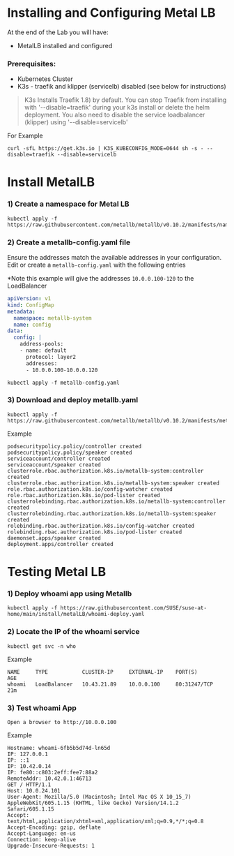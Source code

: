 # Installing and Configuring Metal LB

At the end of the Lab you will have:
* MetalLB installed and configured 

### Prerequisites:

- Kubernetes Cluster
- K3s - traefik and klipper (servicelb) disabled (see below for instructions)


> K3s Installs Traefik 1.8) by default.  You can stop Traefik from installing with '--disable=traefik' during your k3s install or delete the helm deployment. You also need to disable the service loadbalancer (klipper) using '--disable=servicelb'
  
  For Example 
```
curl -sfL https://get.k3s.io | K3S_KUBECONFIG_MODE=0644 sh -s - --disable=traefik --disable=servicelb
```

# Install MetalLB     


### 1) Create a namespace for Metal LB
```console
kubectl apply -f https://raw.githubusercontent.com/metallb/metallb/v0.10.2/manifests/namespace.yaml
```

### 2) Create a metallb-config.yaml file
Ensure the addresses match the available addresses in your configuration.
Edit or create a `metallb-config.yaml` with the following entries

*Note this example will give the addresses `10.0.0.100-120` to the LoadBalancer

```yaml
apiVersion: v1
kind: ConfigMap
metadata:
  namespace: metallb-system
  name: config
data:
  config: |
    address-pools:
    - name: default
      protocol: layer2
      addresses:
      - 10.0.0.100-10.0.0.120
```

```
kubectl apply -f metallb-config.yaml
```
### 3) Download and deploy metallb.yaml 

```
kubectl apply -f https://raw.githubusercontent.com/metallb/metallb/v0.10.2/manifests/metallb.yaml
```
Example
```
podsecuritypolicy.policy/controller created
podsecuritypolicy.policy/speaker created
serviceaccount/controller created
serviceaccount/speaker created
clusterrole.rbac.authorization.k8s.io/metallb-system:controller created
clusterrole.rbac.authorization.k8s.io/metallb-system:speaker created
role.rbac.authorization.k8s.io/config-watcher created
role.rbac.authorization.k8s.io/pod-lister created
clusterrolebinding.rbac.authorization.k8s.io/metallb-system:controller created
clusterrolebinding.rbac.authorization.k8s.io/metallb-system:speaker created
rolebinding.rbac.authorization.k8s.io/config-watcher created
rolebinding.rbac.authorization.k8s.io/pod-lister created
daemonset.apps/speaker created
deployment.apps/controller created
```

# Testing Metal LB

### 1) Deploy whoami app using Metallb
```console
kubectl apply -f https://raw.githubusercontent.com/SUSE/suse-at-home/main/install/metalLB/whoami-deploy.yaml
```

### 2) Locate the IP of the whoami service

```console
kubectl get svc -n who
```

Example
```
NAME     TYPE           CLUSTER-IP     EXTERNAL-IP    PORT(S)        AGE
whoami   LoadBalancer   10.43.21.89    10.0.0.100     80:31247/TCP   21m
```

### 3) Test whoami App

```
Open a browser to http://10.0.0.100
```

Example
```
Hostname: whoami-6fb5b5d74d-ln65d
IP: 127.0.0.1
IP: ::1
IP: 10.42.0.14
IP: fe80::c803:2eff:fee7:88a2
RemoteAddr: 10.42.0.1:46713
GET / HTTP/1.1
Host: 10.0.24.101
User-Agent: Mozilla/5.0 (Macintosh; Intel Mac OS X 10_15_7) AppleWebKit/605.1.15 (KHTML, like Gecko) Version/14.1.2 Safari/605.1.15
Accept: text/html,application/xhtml+xml,application/xml;q=0.9,*/*;q=0.8
Accept-Encoding: gzip, deflate
Accept-Language: en-us
Connection: keep-alive
Upgrade-Insecure-Requests: 1
```